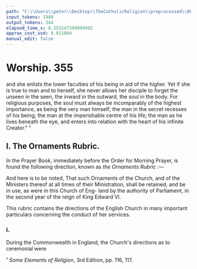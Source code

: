 ```yaml
---
path: "C:\\Users\\peter\\Desktop\\TheCatholicReligion\\preprocessed\\00374.jpg"
input_tokens: 1948
output_tokens: 344
elapsed_time_s: 8.253247399999992
approx_cost_usd: 0.011004
manual_edit: false
---
```

# Worship. 355

and she enlists the lower faculties of his being
in aid of the higher. Yet if she is true to man
and to herself, she never allows her disciple to
forget the unseen in the seen, the inward in the
outward, the soul in the body. For religious
purposes, the soul must always be incomparably
of the highest importance, as being the very
man himself; the man in the secret recesses
of his being; the man at the imperishable centre
of his life; the man as he lives beneath the eye,
and enters into relation with the heart of his
infinite Creator." ¹

## I. The Ornaments Rubric.

In the Prayer Book, immediately before the
Order for Morning Prayer, is found the following
direction, known as *the Ornaments Rubric* :—

And here is to be noted, That such
Ornaments of the Church, and of the
Ministers thereof at all times of their
Ministration, shall be retained, and be
in use, as were in this Church of Eng-
land by the authority of Parliament,
in the second year of the reign of King
Edward VI.

This rubric contains the directions of the
English Church in many important particulars
concerning the conduct of her services.

### i.

During the Commonwealth in England, the
Church's directions as to ceremonial were

¹ *Some Elements of Religion*, 3rd Edition, pp. 116, 117.